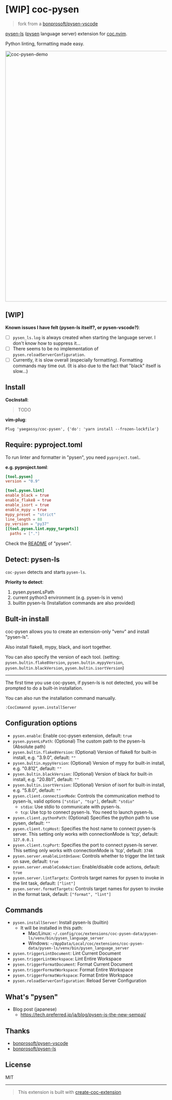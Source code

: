 # [WIP] coc-pysen

> fork from a [bonprosoft/pysen-vscode](https://github.com/bonprosoft/pysen-vscode)

[pysen-ls](https://pypi.org/project/pysen-ls/) ([pysen](https://github.com/pfnet/pysen) language server) extension for [coc.nvim](https://github.com/neoclide/coc.nvim).

Python linting, formatting made easy.

<img width="780" alt="coc-pysen-demo" src="https://user-images.githubusercontent.com/188642/114372002-0d0c5100-9bbc-11eb-9196-20a986887dee.gif">

## [WIP]

**Known issues I have felt (pysen-ls itself?, or pysen-vscode?)**:

- [ ] `pysen_ls.log` is always created when starting the language server. I don't know how to suppress it...
- [ ] There seems to be no implementation of `pysen.reloadServerConfiguration`.
- [ ] Currently, it is slow overall (especially formatting). Formatting commands may time out. (It is also due to the fact that "black" itself is slow...)

## Install

**CocInstall**:

> TODO

**vim-plug**:

```vim
Plug 'yaegassy/coc-pysen', {'do': 'yarn install --frozen-lockfile'}
```

## Require: pyproject.toml

To run linter and formatter in "pysen", you need `pyproject.toml`.

**e.g. pyproject.toml**:

```toml
[tool.pysen]
version = "0.9"

[tool.pysen.lint]
enable_black = true
enable_flake8 = true
enable_isort = true
enable_mypy = true
mypy_preset = "strict"
line_length = 88
py_version = "py37"
[[tool.pysen.lint.mypy_targets]]
  paths = ["."]
```

Check the [README](https://github.com/pfnet/pysen/blob/main/README.md) of "pysen".

## Detect: pysen-ls

`coc-pysen` detects and starts `pysen-ls`.

**Priority to detect**:

1. pysen.pysenLsPath
2. current python3 environment (e.g. pysen-ls in venv)
3. builtin pysen-ls (Installation commands are also provided)

## Bult-in install

coc-pysen allows you to create an extension-only "venv" and install "pysen-ls".

Also install flake8, mypy, black, and isort together.

You can also specify the version of each tool. (setting: `pysen.bultin.flake8Version`, `pysen.bultin.mypyVersion`, `pysen.bultin.blackVersion`, `pysen.bultin.isortVersion`)

----

The first time you use coc-pysen, if pysen-ls is not detected, you will be prompted to do a built-in installation.

You can also run the installation command manually.

```
:CocComannd pysen.installServer
```

## Configuration options

- `pysen.enable`: Enable coc-pysen extension, default: `true`
- `pysen.pysenLsPath`: (Optional) The custom path to the pysen-ls (Absolute path)
- `pysen.bultin.flake8Version`: (Optional) Version of flake8 for built-in install, e.g. "3.9.0", default: `""`
- `pysen.bultin.mypyVersion`: (Optional) Version of mypy for built-in install, e.g. "0.812", default: `""`
- `pysen.bultin.blackVersion`: (Optional) Version of black for built-in install, e.g. "20.8b1", default: `""`
- `pysen.bultin.isortVersion`: (Optional) Version of isort for built-in install, e.g. "5.8.0", default: `""`
- `pysen.client.connectionMode`: Controls the communication method to pysen-ls, valid options `["stdio", "tcp"]`, default: `"stdio"`
  - `stdio`: Use stdio to communicate with pysen-ls.
  - `tcp`: Use tcp to connect pysen-ls. You need to launch pysen-ls.
- `pysen.client.pythonPath`: (Optional) Specifies the python path to use pysen, default: `""`
- `pysen.client.tcpHost`: Specifies the host name to connect pysen-ls server. This setting only works with connectionMode is 'tcp', default: `127.0.0.1`
- `pysen.client.tcpPort`: Specifies the port to connect pysen-ls server. This setting only works with connectionMode is 'tcp', default: `3746`
- `pysen.server.enableLintOnSave`: Controls whether to trigger the lint task on save, default: `true`
- `pysen.server.enableCodeAction`: Enable/disable code actions, default: `true`
- `pysen.server.lintTargets`: Controls target names for pysen to invoke in the lint task, default: `["lint"]`
- `pysen.server.formatTargets`: Controls target names for pysen to invoke in the format task, default: `["format", "lint"]`

## Commands

- `pysen.installServer`: Install pysen-ls (builtin)
  - It will be installed in this path:
    - Mac/Linux: `~/.config/coc/extensions/coc-pysen-data/pysen-ls/venv/bin/pysen_language_server`
    - Windows: `~/AppData/Local/coc/extensions/coc-pysen-data/pysen-ls/venv/bin/pysen_language_server`
- `pysen.triggerLintDocument`: Lint Current Document
- `pysen.triggerLintWorkspace`: Lint Entire Workspace
- `pysen.triggerFormatDocument`: Format Current Document
- `pysen.triggerFormatWorkspace`: Format Entire Workspace
- `pysen.triggerFormatWorkspace`: Format Entire Workspace
- `pysen.reloadServerConfiguration`: Reload Server Configuration

## What's "pysen"

- Blog post (japanese)
  - <https://tech.preferred.jp/ja/blog/pysen-is-the-new-sempai/>

## Thanks

- [bonprosoft/pysen-vscode](https://github.com/bonprosoft/pysen-vscode)
- [bonprosoft/pysen-ls](https://github.com/bonprosoft/pysen-ls)

## License

MIT

---

> This extension is built with [create-coc-extension](https://github.com/fannheyward/create-coc-extension)
